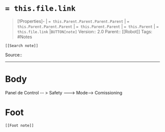 # `= this.file.link`
>[!Properties]- | `= this.Parent.Parent.Parent.Parent` |  `= this.Parent.Parent.Parent` | `= this.Parent.Parent` | `= this.Parent` | `= this.file.link` |`BUTTON[note]` 
>Version:: 2.0
>Parent:: [[Robot]]
>Tags: #Notes
```meta-bind-embed
[[Search note]]
```
Source::
***
# Body
Panel de Control -- > Safety ---> Mode--> Comissioning








# Foot
```meta-bind-embed
[[Foot note]]
``` 